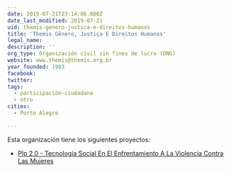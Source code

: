 ```yaml
---
date: 2019-07-21T23:14:06.000Z
date_last_modified: 2019-07-21
uid: themis-genero-justica-e-direitos-humanos
title: 'Themis Gênero, Justiça E Direitos Humanos'
legal_name: 
description: ''
org_type: Organización civil sin fines de lucro (ONG)
website: www.themis@themis.org.br
year_founded: 1993
facebook: 
twitter: 
tags:
  - participación-ciudadana
  - otro
cities: 
  - Porto Alegre

---
```


Esta organización tiene los siguientes proyectos:

- [Plp 2.0 - Tecnología Social En El Enfrentamiento A La Violencia Contra Las Mujeres](/proyectos/plp-2-0-tecnologia-social-en-el-enfrentamiento-a-la-violencia-contra-las-mujeres)

